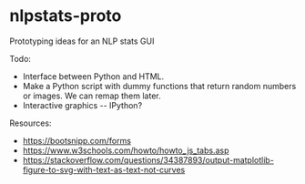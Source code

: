 # nlpstats-proto
Prototyping ideas for an NLP stats GUI

Todo:
* Interface between Python and HTML.
* Make a Python script with dummy functions that return random numbers or images. We can remap them later.
* Interactive graphics -- IPython?

Resources:
* https://bootsnipp.com/forms
* https://www.w3schools.com/howto/howto_js_tabs.asp
* https://stackoverflow.com/questions/34387893/output-matplotlib-figure-to-svg-with-text-as-text-not-curves
